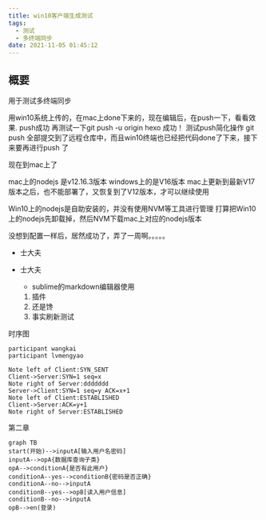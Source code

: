 ```yaml
---
title: win10客户端生成测试
tags:
  - 测试
  - 多终端同步
date: 2021-11-05 01:45:12
---
```

## 概要
用于测试多终端同步

用win10系统上传的，在mac上done下来的，现在编辑后，在push一下，看看效果.
push成功  再测试一下git push -u origin hexo    成功！
测试push简化操作   git push 
全部提交到了远程仓库中，而且win10终端也已经把代码done了下来，接下来要再进行push 了

现在到mac上了

mac上的nodejs 是v12.16.3版本
windows上的是V16版本
mac上更新到最新V17版本之后，也不能部署了，又恢复到了V12版本，才可以继续使用

Win10上的nodejs是自助安装的，并没有使用NVM等工具进行管理
打算把Win10上的nodejs先卸载掉，然后NVM下载mac上对应的nodejs版本

没想到配置一样后，居然成功了，弄了一周啊。。。。。

* 士大夫

* 士大夫
	- sublime的markdown编辑器使用
	1. 插件
	2. 还是馋
	3. 事实刷新测试

时序图

```sequence
participant wangkai
participant lvmengyao

Note left of Client:SYN_SENT
Client->Server:SYN=1 seq=x
Note right of Server:ddddddd
Server->Client:SYN=1 seq=y ACK=x+1
Note left of Client:ESTABLISHED
Client->Server:ACK=y+1
Note right of Server:ESTABLISHED
```
第二章

```mermaid
graph TB
start(开始)-->inputA[输入用户名密码]
inputA-->opA{数据库查询子类}
opA-->conditionA{是否有此用户}
conditionA--yes-->conditionB{密码是否正确}
conditionA--no-->inputA
conditionB--yes-->opB[读入用户信息]
conditionB--no-->inputA
opB-->en(登录)
```

